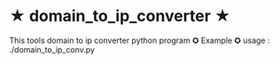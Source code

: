 # ★ domain_to_ip_converter ★
This tools domain to ip converter python program
✪ Example ✪
usage : ./domain_to_ip_conv.py
